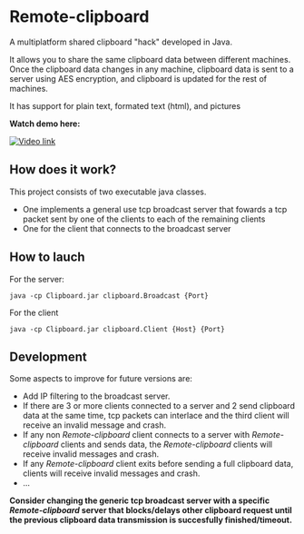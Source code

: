 # Remote-clipboard

A multiplatform shared clipboard "hack" developed in Java.

It allows you to share the same clipboard data between different machines. Once the clipboard data changes in any machine, clipboard data is sent to a server using AES encryption, and clipboard is updated for the rest of machines.

It has support for plain text, formated text (html), and pictures

**Watch demo here:**

[ ![Video link](https://img.youtube.com/vi/F4n_VSEsFGc/0.jpg) ](https://www.youtube.com/watch?v=F4n_VSEsFGc)


## How does it work?
This project consists of two executable java classes.
* One implements a general use tcp broadcast server that fowards a tcp packet sent by one of the clients to each of the remaining clients
* One for the client that connects to the broadcast server

## How to lauch
For the server:

`java -cp Clipboard.jar clipboard.Broadcast {Port}`

For the client

`java -cp Clipboard.jar clipboard.Client {Host} {Port}`

## Development
Some aspects to improve for future versions are:
* Add IP filtering to the broadcast server.
* If there are 3 or more clients connected to a server and 2 send clipboard data at the same time, tcp packets can interlace and the third client will receive an invalid message and crash.
* If any non *Remote-clipboard* client connects to a server with *Remote-clipboard* clients and sends data, the *Remote-clipboard* clients will receive invalid messages and crash.
* If any *Remote-clipboard*  client exits before sending a full clipboard data, clients will receive invalid messages and crash.
* ...

**Consider changing the generic tcp broadcast server with a specific *Remote-clipboard* server that blocks/delays other clipboard request until the previous clipboard data transmission is succesfully finished/timeout.**